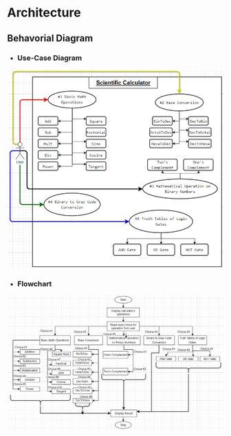 # **Architecture**
## **Behavorial Diagram**
- ### **Use-Case Diagram**
![Usecase Diagram](2022-02-09-21-34-35.png)

- ### **Flowchart**
![Flowchart](2022-02-10-00-52-09.png)